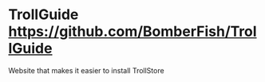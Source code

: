 # TrollGuide https://github.com/BomberFish/TrollGuide
Website that makes it easier to install TrollStore
